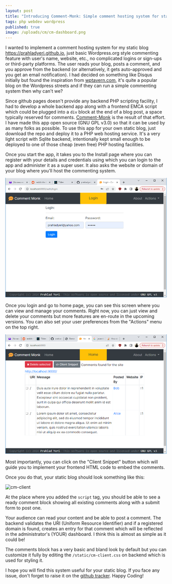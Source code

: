 ```yaml
---
layout: post
title: "Introducing Comment-Monk: Simple comment hosting system for static blogs and websites"
tags: php webdev wordpress
published: true
image: /uploads/cm/cm-dashboard.png
---
```


I wanted to implement a comment hosting system for my static blog <https://prahladyeri.github.io>, just basic Wordpress.org style commenting feature with user's name, website, etc., no complicated logins or sign-ups or third-party platforms. The user reads your blog, posts a comment, and you approve from the backend (or alternatively, it gets auto-approved and you get an email notification). I had decided on something like Disqus initially but found the inspiration from [wptavern.com](https://wptavern.com/reflections-on-my-2-weeks-writing-for-the-tavern), it's quite a popular blog on the Wordpress streets and if they can run a simple commenting system then why can't we?

Since github pages doesn't provide any backend PHP scripting facility, I had to develop a whole backend app along with a frontend EMCA script which could be plugged into a `div` block at the end of a blog post, a space typically reserved for comments. [Comment-Monk](https://github.com/prahladyeri/comment-monk/) is the result of that effort. I have made this app open source (GNU GPL v3.0) so that it can be used by as many folks as possible. To use this app for your own static blog, just download the repo and deploy it to a PHP web hosting service. It's a very light script with Sqlite backend, intentionally kept small enough to be deployed to one of those cheap (even free) PHP hosting facilities.

Once you start the app, it takes you to the Install page where you can register with your details and credentials using which you can login to the app and administer it as a super user. It also asks the website or domain of your blog where you'll host the commenting system.

![cm-login](/uploads/cm/cm-login.png)

Once you login and go to home page, you can see this screen where you can view and manage your comments. Right now, you can just view and delete your comments but more features are en-route in the upcoming versions. You can also set your user preferences from the "Actions" menu on the top right.

![cm-dashboard](/uploads/cm/cm-dashboard.png)

Most importantly, you can click on the "Client Snippet" button which will guide you to implement your frontend HTML code to embed the comments.

Once you do that, your static blog should look something like this:

![cm-client](/uploads/cm-client.png)

At the place where you added the `script` tag, you should be able to see a ready comment block showing all existing comments along with a submit form to post one.

Your audience can read your content and be able to post a comment. The backend validates the URI (Uniform Resource Identifier) and if a registered domain is found, creates an entry for that comment which will be reflected in the administrator's (YOUR) dashboard. I think this is almost as simple as it could be!

The comments block has a very basic and bland look by default but you can customize it fully by editing the `/static/cm-client.css` on backend which is used for styling it.

I hope you will find this system useful for your static blog. If you face any issue, don't forget to raise it on the [github tracker](https://github.com/prahladyeri/comment-monk/). Happy Coding!